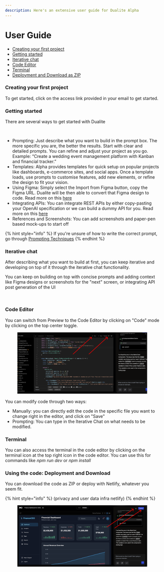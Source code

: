```yaml
---
description: Here's an extensive user guide for Dualite Alpha
---
```


# User Guide

* [Creating your first project](quickstart.md#creating-your-first-project)
* [Getting started](quickstart.md#getting-started)
* [Iterative chat](quickstart.md#iterative-chat)
* [Code Editor](quickstart.md#code-editor)
* [Terminal](quickstart.md#terminal)
* [Deployment and Download as ZIP](quickstart.md#using-the-code-deployment-and-download)



### Creating your first project

To get started, click on the access link provided in your email to get started.

### Getting started

There are several ways to get started with Dualite

<figure><img src="../.gitbook/assets/Screenshot 2025-04-02 at 7.36.04 PM.png" alt=""><figcaption></figcaption></figure>



* Prompting: Just describe what you want to build in the prompt box. The more specific you are, the better the results. Start with clear and detailed prompts. You can refine and adjust your project as you go. Example: “Create a wedding event management platform with Kanban and financial tracker.”
* Templates: Alpha provides templates for quick setup on popular projects like dashboards, e-commerce sites, and social apps. Once a template loads, use prompts to customise features, add new elements, or refine the design to fit your vision.
* Using Figma: Simply select the Import from Figma button, copy the Figma URL. Dualite will be then able to convert that Figma design to code. Read more on this [here](../integrations/figma.md)
* Integrating APIs: You can integrate REST APIs by either copy-pasting your OpenAI specification or we can build a dummy API for you. Read more on this [here](../integrations/apis.md)
* References and Screenshots: You can add screenshots and paper-pen based mock-ups to start off&#x20;

{% hint style="info" %}
If you're unsure of how to write the correct prompt, go through [Prompting Techniques](broken-reference)
{% endhint %}



### Iterative chat

After describing what you want to build at first, you can keep iterative and developing on top of it through the iterative chat functionality.

You can keep on building on top with concise prompts and adding context like Figma designs or screenshots for the "next" screen, or integrating API post generation of the UI

<div data-full-width="true"><figure><img src="../.gitbook/assets/Screenshot 2025-04-02 at 6.24.12 PM.png" alt="" width="335"><figcaption></figcaption></figure></div>

### Code Editor

You can switch from Preview to the Code Editor by clicking on "Code" mode by clicking on the top center toggle.&#x20;

<figure><img src="../.gitbook/assets/Frame 1321315359.png" alt=""><figcaption></figcaption></figure>

You can modify code through two ways:

* Manually: you can directly edit the code in the specific file you want to change right in the editor, and click on "Save"
* Prompting: You can type in the Iterative Chat on what needs to be modified.&#x20;

### Terminal

You can also access the terminal in the code editor by clicking on the terminal icon at the top right icon in the code editor. You can use this for commands like _npm run dev_ or _npm install_

### Using the code: Deployment and Download

You can download the code as ZIP or deploy with Netlify, whatever you seem fit.&#x20;

{% hint style="info" %}
(privacy and user data infra netlify)
{% endhint %}



<figure><img src="../.gitbook/assets/Frame 1321315358 (1).png" alt=""><figcaption></figcaption></figure>



